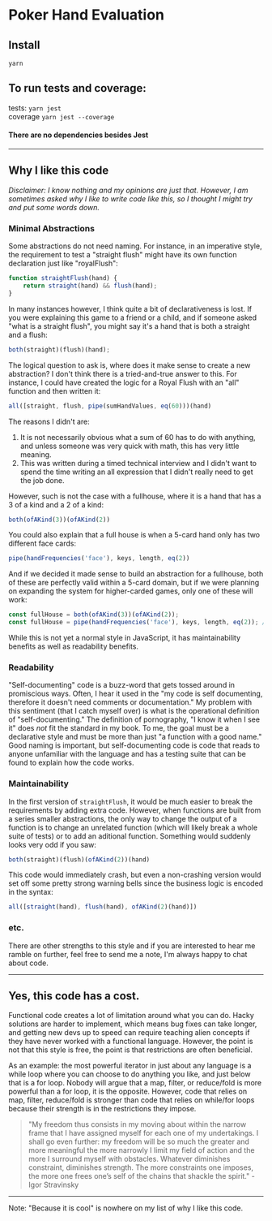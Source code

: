 # Poker Hand Evaluation
## Install
`yarn` </br>

## To run tests and coverage:
tests: `yarn jest` </br>
coverage `yarn jest --coverage`

#### There are no dependencies besides Jest

---
## Why I like this code
_Disclaimer: I know nothing and my opinions are just that. However, I am sometimes asked why I like to write code like this, so I thought I might try and put some words down._
### Minimal Abstractions
Some abstractions do not need naming. For instance, in an imperative style, the requirement to test a "straight flush" might have its own function declaration just like "royalFlush":

```js
function straightFlush(hand) {
    return straight(hand) && flush(hand);
}
```

In many instances however, I think quite a bit of declarativeness is lost. If you were explaining this game to a friend or a child, and if someone asked "what is a straight flush", you might say it's a hand that is both a straight and a flush:

```js
both(straight)(flush)(hand);
```

The logical question to ask is, where does it make sense to create a new abstraction? I don't think there is a tried-and-true answer to this. For instance, I could have created the logic for a Royal Flush with an "all" function and then written it:

```js
all([straight, flush, pipe(sumHandValues, eq(60)))(hand)
```

The reasons I didn't are: 
1) It is not necessarily obvious what a sum of 60 has to do with anything, and unless someone was very quick with math, this has very little meaning.
2) This was written during a timed technical interview and I didn't want to spend the time writing an all expression that I didn't really need to get the job done.

However, such is not the case with a fullhouse, where it is a hand that has a 3 of a kind and a 2 of a kind:

```js
both(ofAKind(3))(ofAKind(2))
```
You could also explain that a full house is when a 5-card hand only has two different face cards:
```js
pipe(handFrequencies('face'), keys, length, eq(2))
```
And if we decided it made sense to build an abstraction for a fullhouse, both of these are perfectly valid within a 5-card domain, but if we were planning on expanding the system for higher-carded games, only one of these will work:
```js
const fullHouse = both(ofAKind(3))(ofAKind(2));
const fullHouse = pipe(handFrequencies('face'), keys, length, eq(2)); // assumes 5-cards
```
While this is not yet a normal style in JavaScript, it has maintainability benefits as well as readability benefits.

### Readability
"Self-documenting" code is a buzz-word that gets tossed around in promiscious ways. Often, I hear it used in the "my code is self documenting, therefore it doesn't need comments or documentation." My problem with this sentiment (that I catch myself over) is what is the operational definition of "self-documenting." The definition of pornography, "I know it when I see it" does _not_ fit the standard in my book. To me, the goal must be a declarative style and must be more than just "a function with a good name." Good naming is important, but self-documenting code is code that reads to anyone unfamiliar with the language and has a testing suite that can be found to explain how the code works.

### Maintainability
In the first version of `straightFlush`, it would be much easier to break the requirements by adding extra code. However, when functions are built from a series smaller abstractions, the only way to change the output of a function is to change an unrelated function (which will likely break a whole suite of tests) or to add an aditional function. Something would suddenly looks very odd if you saw:

```js
both(straight)(flush)(ofAKind(2))(hand)
```
This code would immediately crash, but even a non-crashing version would set off some pretty strong warning bells since the business logic is encoded in the syntax:

```js
all([straight(hand), flush(hand), ofAKind(2)(hand)])
```

### etc.
There are other strengths to this style and if you are interested to hear me ramble on further, feel free to send me a note, I'm always happy to chat about code.

---
## Yes, this code has a cost.
Functional code creates a lot of limitation around what you can do. Hacky solutions are harder to implement, which means bug fixes can take longer, and getting new devs up to speed can require teaching alien concepts if they have never worked with a functional language. However, the point is not that this style is free, the point is that restrictions are often beneficial. 

As an example: the most powerful iterator in just about any language is a while loop where you can choose to do anything you like, and just below that is a for loop. Nobody will argue that a map, filter, or reduce/fold is more powerful than a for loop, it is the opposite. However, code that relies on map, filter, reduce/fold is stronger than code that relies on while/for loops because their strength is in the restrictions they impose.

>"My freedom thus consists in my moving about within the narrow frame that I have assigned myself for each one of my undertakings.  I shall go even further: my freedom will be so much the greater and more meaningful the more narrowly I limit my field of action and the more I surround myself with obstacles. Whatever diminishes constraint, diminishes strength. The more constraints one imposes, the more one frees one’s self of the chains that shackle the spirit." - Igor Stravinsky


---
Note: "Because it is cool" is nowhere on my list of why I like this code.